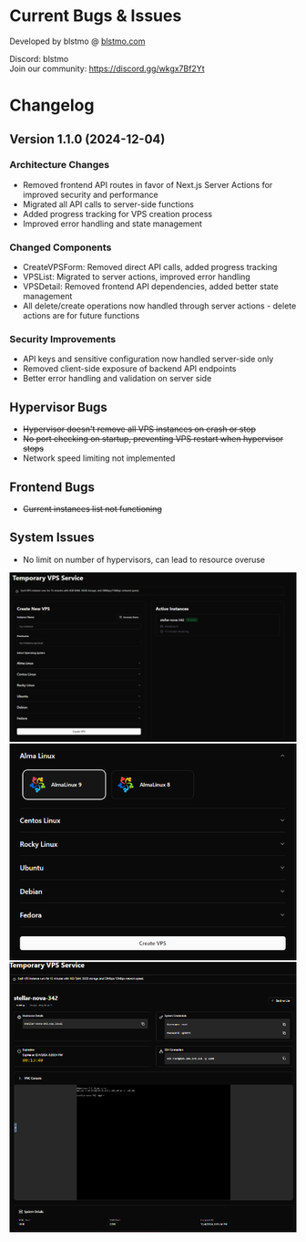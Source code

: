 # Current Bugs & Issues

Developed by blstmo @ <a href="https://blstmo.com">blstmo.com</a>  

Discord: blstmo  
Join our community: <a href="https://discord.gg/wkgx7Bf2Yt">https://discord.gg/wkgx7Bf2Yt</a>  

# Changelog

## Version 1.1.0 (2024-12-04)
### Architecture Changes
- Removed frontend API routes in favor of Next.js Server Actions for improved security and performance
- Migrated all API calls to server-side functions
- Added progress tracking for VPS creation process
- Improved error handling and state management

### Changed Components
- CreateVPSForm: Removed direct API calls, added progress tracking
- VPSList: Migrated to server actions, improved error handling
- VPSDetail: Removed frontend API dependencies, added better state management
- All delete/create operations now handled through server actions - delete actions are for future functions

### Security Improvements
- API keys and sensitive configuration now handled server-side only
- Removed client-side exposure of backend API endpoints
- Better error handling and validation on server side

## Hypervisor Bugs  
- ~~Hypervisor doesn't remove all VPS instances on crash or stop~~  
- ~~No port checking on startup, preventing VPS restart when hypervisor stops~~  
- Network speed limiting not implemented  

## Frontend Bugs  
- ~~Current instances list not functioning~~  

## System Issues  
- No limit on number of hypervisors, can lead to resource overuse  

<img src="/images/manage1.png" alt="Manage 1">  
<img src="/images/manage2.png" alt="Manage 2">  
<img src="/images/manage3.png" alt="Manage 3">